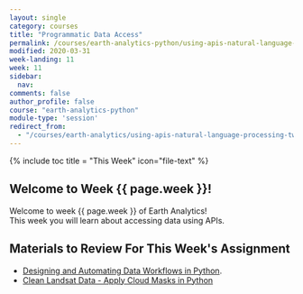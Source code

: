 ```yaml
---
layout: single
category: courses
title: "Programmatic Data Access"
permalink: /courses/earth-analytics-python/using-apis-natural-language-processing-twitter/
modified: 2020-03-31
week-landing: 11
week: 11
sidebar:
  nav:
comments: false
author_profile: false
course: "earth-analytics-python"
module-type: 'session'
redirect_from:
  - "/courses/earth-analytics/using-apis-natural-language-processing-twitter/" 
---
```

{% include toc title = "This Week" icon="file-text" %}

<div class="notice--info" markdown="1">

## <i class="fa fa-ship" aria-hidden="true"></i> Welcome to Week {{ page.week }}!

Welcome to week {{ page.week }} of Earth Analytics!  
This week you will learn about accessing data using APIs. 

<!--
To follow along with the class, please be sure to download the data below.
Save the data in your `earth-analytics/data/week_12` directory.

[<i class="fa fa-download" aria-hidden="true"></i> Download Week 12 Data (~80 MB)](https://ndownloader.figshare.com/files/9751453?private_link=92e248fddafa3af15b98){:data-proofer-ignore='' .btn }
-->
</div>

## Materials to Review For This Week's Assignment


* <a href="{{ site.url }}/courses/use-data-open-source-python/earth-data-science-workflows/design-efficient-automated-data-workflows/">Designing and Automating Data Workflows in Python</a>. 
* <a href="{{ site.url }}/courses/use-data-open-source-python/multispectral-remote-sensing/landsat-in-Python/remove-clouds-from-landsat-data/">Clean Landsat Data - Apply Cloud Masks  in Python</a>


